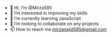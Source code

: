 - 👋 Hi, I’m @Mirza585
- 👀 I’m interested in improving my skills
- 🌱 I’m currently learning JavaScript
- 💞️ I’m looking to collaborate on any projects
- 📫 How to reach me mirzanajid585@gmail.com

<!---
Mirza585/Mirza585 is a ✨ special ✨ repository because its `README.md` (this file) appears on your GitHub profile.
You can click the Preview link to take a look at your changes.
--->
